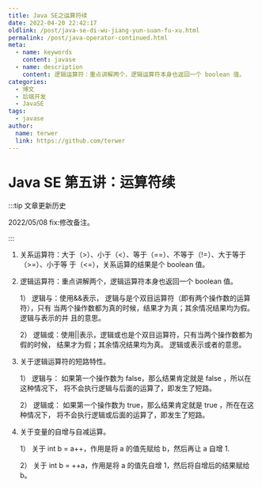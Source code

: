 ```yaml
---
title: Java SE之运算符续
date: 2022-04-20 22:42:17
oldlink: /post/java-se-di-wu-jiang-yun-suan-fu-xu.html
permalink: /post/java-operator-continued.html
meta:
  - name: keywords
    content: javase
  - name: description
    content: 逻辑运算符：重点讲解两个，逻辑运算符本身也返回一个 boolean 值。 
categories:
  - 博文
  - 后端开发
  - JavaSE
tags:
  - javase
author: 
  name: terwer
  link: https://github.com/terwer
---
```


# Java SE 第五讲：运算符续

:::tip 文章更新历史

2022/05/08 fix:修改备注。

:::

1. 关系运算符：大于（>）、小于（<）、等于（==）、不等于（!=）、大于等于（>=）、小于等 于（<=），关系运算的结果是个 boolean 值。


2. 逻辑运算符：重点讲解两个，逻辑运算符本身也返回一个 boolean 值。         
   
   1） 逻辑与：使用&&表示， 逻辑与是个双目运算符（即有两个操作数的运算符），只有 当两个操作数都为真的时候，结果才为真；其余情况结果均为假。 逻辑与表示的并 且的意思。      
   
   2） 逻辑或：使用||表示，逻辑或也是个双目运算符，只有当两个操作数都为假的时候， 结果才为假；其余情况结果均为真。 逻辑或表示或者的意思。


3. 关于逻辑运算符的短路特性。      
   
   1） 逻辑与： 如果第一个操作数为 false，那么结果肯定就是 false ，所以在这种情况下， 将不会执行逻辑与后面的运算了，即发生了短路。        
   
   2） 逻辑或： 如果第一个操作数为 true，那么结果肯定就是 true ，所在在这种情况下， 将不会执行逻辑或后面的运算了，即发生了短路。


4. 关于变量的自增与自减运算。        
   
   1） 关于 int b = a++，作用是将 a 的值先赋给 b，然后再让 a  自增 1.        
   
   2） 关于 int b = ++a，作用是将 a 的值先自增 1，然后将自增后的结果赋给 b。        
